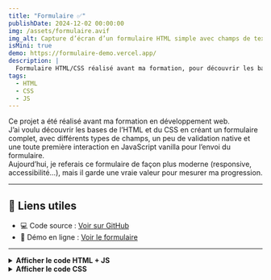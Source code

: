 ```yaml
---
title: "Formulaire ✅"
publishDate: 2024-12-02 00:00:00
img: /assets/formulaire.avif
img_alt: Capture d’écran d’un formulaire HTML simple avec champs de texte, bouton radio, case à cocher et menu déroulant, sur fond blanc.
isMini: true
demo: https://formulaire-demo.vercel.app/
description: |
  Formulaire HTML/CSS réalisé avant ma formation, pour découvrir les bases du développement web.
tags:
  - HTML
  - CSS
  - JS
---
```


Ce projet a été réalisé avant ma formation en développement web.  
J’ai voulu découvrir les bases de l’HTML et du CSS en créant un formulaire complet, avec différents types de champs, un peu de validation native et une toute première interaction en JavaScript vanilla pour l’envoi du formulaire.  
Aujourd’hui, je referais ce formulaire de façon plus moderne (responsive, accessibilité…), mais il garde une vraie valeur pour mesurer ma progression.

---

## 🔗 Liens utiles

- 💻 Code source : [Voir sur GitHub](https://github.com/vincent-devFullStack/formulaire-demo.git)
- 🚀 Démo en ligne : [Voir le formulaire](https://formulaire-demo.vercel.app/)

---

<details>
  <summary><b>Afficher le code HTML + JS</b></summary>

```html
<!DOCTYPE html>
<html lang="fr">
  <head>
    <meta charset="UTF-8" />
    <meta name="viewport" content="width=device-width, initial-scale=1.0" />
    <title>Formulaire de démonstration</title>
    <link rel="stylesheet" href="styles.css" />
  </head>
  <body>
    <h1>Formulaire de démonstration</h1>
    <form
      action="traitement.php"
      method="post"
      onsubmit="return showConfirmation()"
    >
      <!-- Champ de texte -->
      <label for="nom">Nom :</label>
      <input
        type="text"
        id="nom"
        name="nom"
        required
        pattern="[A-Za-zÀ-ÿ ]+"
        title="Veuillez entrer uniquement des lettres."
      /><br /><br />

      <!-- Champ de texte -->
      <label for="prenom">Prénom :</label>
      <input
        type="text"
        id="prenom"
        name="prenom"
        required
        pattern="[A-Za-zÀ-ÿ ]+"
        title="Veuillez entrer uniquement des lettres."
      />
      <br /><br />

      <!-- Champ de courriel -->
      <label for="email">E-mail :</label>
      <input type="email" id="email" name="email" required /><br /><br />

      <!-- Case à cocher -->
      <label for="newsletter">
        Inscription à la newsletter :
        <input type="checkbox" name="newsletter" id="newsletter" /> </label
      ><br /><br />

      <!-- Boutons radio -->
      <label>Sélectionnez votre sexe :</label><br />
      <input type="radio" id="homme" name="sexe" value="homme" />
      <label for="homme">Homme</label><br />
      <input type="radio" id="femme" name="sexe" value="femme" />
      <label for="femme">Femme</label><br />
      <input type="radio" id="autre" name="sexe" value="autre" checked />
      <label for="autre">Autre</label><br /><br />

      <!-- Menu déroulant -->
      <label for="pays">Pays :</label>
      <select name="pays" id="pays" required>
        <option value="" disabled selected>Selectionnez un pays</option>
        <option value="france">France</option>
        <option value="belgique">Belgique</option>
        <option value="canada">Canada</option>
        <option value="suisse">Suisse</option></select
      ><br /><br />

      <!-- Champ de texte multiligne -->
      <label for="commentaires">Commentaires :</label><br />
      <textarea
        name="commentaires"
        id="commentaires"
        rows="3"
        cols="40"
      ></textarea
      ><br /><br />

      <!-- Bouton de soumission -->
      <input type="submit" value="Soumettre" />
    </form>
    <script>
      function showConfirmation() {
        alert("Votre formulaire a bien été soumis !");
      }
    </script>
  </body>
</html>
```

</details>

<details>
  <summary><b>Afficher le code CSS</b></summary>

```css
h1 {
  text-align: center;
}

textarea {
  resize: none;
}

form {
  display: flex;
  flex-direction: column;
  align-items: center;
}
```
